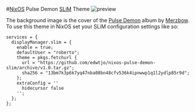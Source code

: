 #[NixOS](http://nixos.org) Pulse Demon [SLiM](http://slim.berlios.de/) Theme
![preview](https://github.com/robertodr/nixos-pulse-demon-slim/raw/master/preview.png)

The background image is the cover of the [Pulse
Demon](https://en.wikipedia.org/wiki/Pulse_Demon) album by
[Merzbow](https://en.wikipedia.org/wiki/Merzbow).
To use this theme in NixOS set your SLiM configuration settings like so:

```
services = {
  displayManager.slim = {
    enable = true;
    defaultUser = "roberto";
    theme = pkgs.fetchurl {
      url = "https://github.com/edwtjo/nixos-pulse-demon-slim/archive/v1.0.tar.gz";
      sha256 = "13bm7k3p6k7yq47nba08bn48cfv536k4ipnwwp1q1l2ydlp85r9d";
    };
    extraConfig = ''
      hidecursor false
    '';
  }; 
};
```
